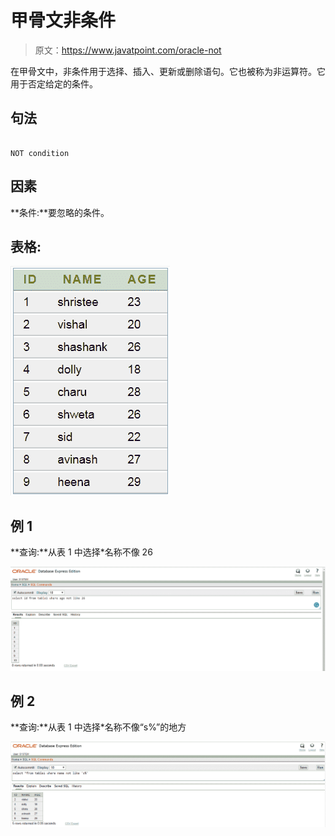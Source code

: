 # 甲骨文非条件

> 原文：<https://www.javatpoint.com/oracle-not>

在甲骨文中，非条件用于选择、插入、更新或删除语句。它也被称为非运算符。它用于否定给定的条件。

## 句法

```

NOT condition

```

## 因素

**条件:**要忽略的条件。

## 表格:

![ORACLE NOT condition](img/620f1c9e9db25a95ba24adb9dbdfedc5.png)

## 例 1

**查询:**从表 1 中选择*名称不像 26

![ORACLE NOT condition](img/c76a7a5bc4915208f9f3135b82aa1457.png)

## 例 2

**查询:**从表 1 中选择*名称不像“s%”的地方

![ORACLE NOT condition](img/e91e01e152b2df50de2147af80a1a74c.png)